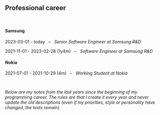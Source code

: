 ## Professional career

&nbsp;

#### Samsung

2023-03-01 - today &nbsp; – &nbsp; _Senior Software Engineer at Samsung R&D_

2021-11-01 - 2023-02-28 (1y4m) &nbsp; – &nbsp; _Software Engineer at Samsung R&D_

#### Nokia

2021-07-01 - 2021-10-29 (4m) &nbsp; – &nbsp; _Working Student at Nokia_

&nbsp;

_Below are my notes from the last years since the beginning of my programming career. The rules are that I create it every year and never update the old descriptions (even if my priorities, style or personality have changed, the texts remain)._
